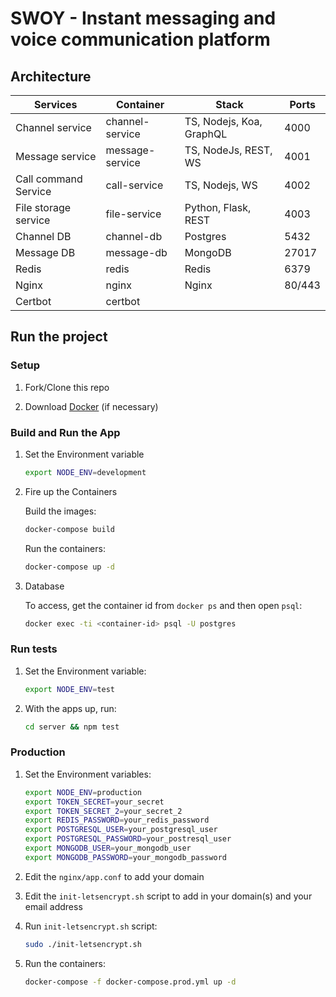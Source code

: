 # SWOY - Instant messaging and voice communication platform

## Architecture

| Services             | Container         | Stack                    | Ports  |
| -------------------- | ----------------- | ------------------------ | ------ |
| Channel service      | channel-service   | TS, Nodejs, Koa, GraphQL | 4000   |
| Message service      | message-service   | TS, NodeJs, REST, WS     | 4001   |
| Call command Service | call-service      | TS, Nodejs, WS           | 4002   |
| File storage service | file-service      | Python, Flask, REST      | 4003   |
| Channel DB           | channel-db        | Postgres                 | 5432   |
| Message DB           | message-db        | MongoDB                  | 27017  |
| Redis                | redis             | Redis                    | 6379   |
| Nginx                | nginx             | Nginx                    | 80/443 |
| Certbot              | certbot           |                          |        |

## Run the project

### Setup

1. Fork/Clone this repo

1. Download [Docker](https://docs.docker.com/docker-for-mac/install/) (if necessary)

### Build and Run the App

1. Set the Environment variable

   ```sh
   export NODE_ENV=development
   ```

1. Fire up the Containers

   Build the images:

   ```sh
   docker-compose build
   ```

   Run the containers:

   ```sh
   docker-compose up -d
   ```

1. Database

   To access, get the container id from `docker ps` and then open `psql`:

   ```sh
   docker exec -ti <container-id> psql -U postgres
   ```

### Run tests

1. Set the Environment variable:

   ```sh
   export NODE_ENV=test
   ```

1. With the apps up, run:

   ```sh
   cd server && npm test
   ```

### Production

1. Set the Environment variables:

   ```sh
   export NODE_ENV=production
   export TOKEN_SECRET=your_secret
   export TOKEN_SECRET_2=your_secret_2
   export REDIS_PASSWORD=your_redis_password
   export POSTGRESQL_USER=your_postgresql_user
   export POSTGRESQL_PASSWORD=your_postresql_user
   export MONGODB_USER=your_mongodb_user
   export MONGODB_PASSWORD=your_mongodb_password
   ```

1. Edit the `nginx/app.conf` to add your domain

1. Edit the `init-letsencrypt.sh` script to add in your domain(s) and your email address

1. Run `init-letsencrypt.sh` script:

   ```sh
   sudo ./init-letsencrypt.sh
   ```

1. Run the containers:

   ```sh
   docker-compose -f docker-compose.prod.yml up -d
   ```

